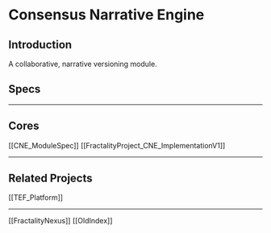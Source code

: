 # Consensus Narrative Engine

## Introduction
A collaborative, narrative versioning module.

## Specs



---

## Cores
[[CNE_ModuleSpec]]
[[FractalityProject_CNE_ImplementationV1]]



---
## Related Projects
[[TEF_Platform]]





---


[[FractalityNexus]]
[[OldIndex]]
